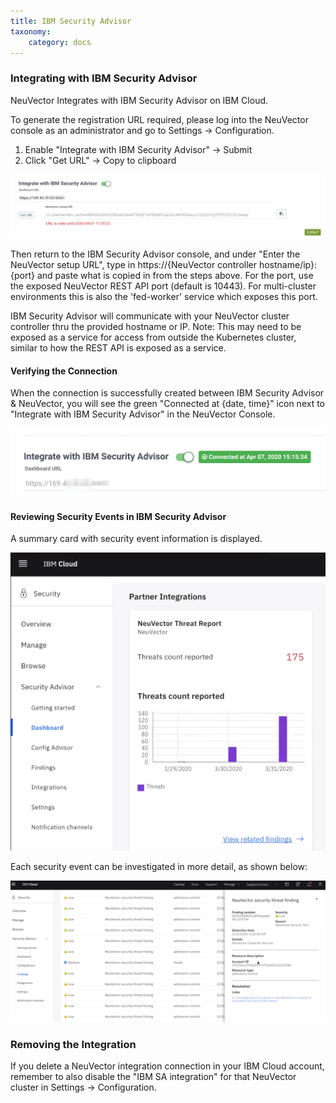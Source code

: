 ```yaml
---
title: IBM Security Advisor
taxonomy:
    category: docs
---
```


### Integrating with IBM Security Advisor

NeuVector Integrates with IBM Security Advisor on IBM Cloud.

To generate the registration URL required, please log into the NeuVector console as an administrator and go to Settings -> Configuration.

1. Enable "Integrate with IBM Security Advisor" -> Submit
2. Click "Get URL" -> Copy to clipboard

![ibmconfigure](ibmsa_config_new.png)

Then return to the IBM Security Advisor console, and under "Enter the NeuVector setup URL", type in https://{NeuVector controller hostname/ip}:{port} and paste what is copied in from the steps above. For the port, use the exposed NeuVector REST API port (default is 10443). For multi-cluster environments this is also the 'fed-worker' service which exposes this port.


IBM Security Advisor will communicate with your NeuVector cluster controller thru the provided hostname or IP. Note: This may need to be exposed as a service for access from outside the Kubernetes cluster, similar to how the REST API is exposed as a service.

#### Verifying the Connection

When the connection is successfully created between IBM Security Advisor & NeuVector, you will see the green "Connected at {date, time}" icon next to "Integrate with IBM Security Advisor" in the NeuVector Console.

![connected](ibmsa_connected.png)

#### Reviewing Security Events in IBM Security Advisor

A summary card with security event information is displayed.

![threats](ibm_sa_threat_summary.png)

Each security event can be investigated in more detail, as shown below:

![findings](ibm_sa_findings.png)

### Removing the Integration
If you delete a NeuVector integration connection in your IBM Cloud account, remember to also disable the "IBM SA integration" for that NeuVector cluster in Settings -> Configuration.